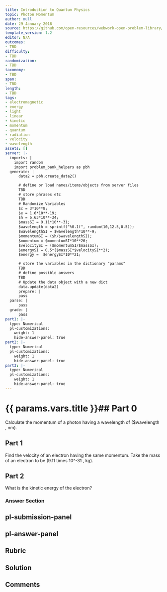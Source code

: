 ```yaml
---
title: Introduction to Quantum Physics
topic: Photon Momentum
author: null
date: 29 January 2018
source: https://github.com/open-resources/webwork-open-problem-library/tree/master/Contrib/BrockPhysics/College_Physics_Urone/29.Introduction_to_Quantum_Physics/29-04.Photon_Momentum/NU_U17_29_04_006.pg
template_version: 1.2
editor: N/A
outcomes:
- TBD
difficulty:
- TBD
randomization:
- TBD
taxonomy:
- TBD
span:
- TBD
length:
- TBD
tags:
- electromagnetic
- energy
- light
- linear
- kinetic
- momentum
- quantum
- radiation
- velocity
- wavelength
assets: []
server: |-
  imports: |
    import random
    import problem_bank_helpers as pbh
  generate: |
      data2 = pbh.create_data2()

      # define or load names/items/objects from server files
      TBD
      # store phrases etc
      TBD
      # Randomize Variables
      $c = 3*10**8;
      $e = 1.6*10**-19;
      $h = 6.63*10**-34;
      $massSI = 9.11*10**-31;
      $wavelength = sprintf("%0.1f", random(10,12.5,0.5));
      $wavelengthSI = $wavelength*10**-9;
      $momentumSI = ($h/$wavelengthSI);
      $momentum = $momentumSI*10**26;
      $velocitySI = ($momentumSI/$massSI);
      $energySI = 0.5*($massSI*$velocitySI**2);
      $energy =  $energySI*10**21;

      # store the variables in the dictionary "params"
      TBD
      # define possible answers
      TBD
      # Update the data object with a new dict
      data.update(data2)
      prepare: |
      pass
  parse: |
      pass
  grade: |
      pass
part1: |-
  type: Numerical
  pl-customizations:
    weight: 1
    hide-answer-panel: true
part2: |-
  type: Numerical
  pl-customizations:
    weight: 1
    hide-answer-panel: true
part3: |-
  type: Numerical
  pl-customizations:
    weight: 1
    hide-answer-panel: true
---
```


# {{ params.vars.title }}## Part 0 
Calculate the momentum of a photon having a wavelength of ($wavelength , nm). 
## Part 1 
Find the velocity of an electron having the same momentum. Take the mass of an electron to be (9.11 times 10^-31 , kg). 
## Part 2 
What is the kinetic energy of the electron? 


### Answer Section 


## pl-submission-panel 


## pl-answer-panel 


## Rubric 


## Solution 


## Comments 


